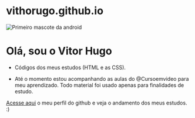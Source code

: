 # vithorugo.github.io
<link rel="shortcut icon" href="../Design/earth-svgrepo-com.svg" type="image/x-icon">
<img src="../Design/iconcartoonvitor.svg" alt="Primeiro mascote da android">
<h1>Olá, sou o Vitor Hugo</h1>

- Códigos dos meus estudos (HTML e as CSS).

- Até o momento estou acompanhando as aulas do @Cursoemvideo para meu aprendizado.
Todo material foi usado apenas para finalidades de estudo.

<a href="https://github.com/vithorugo">Acesse aqui</a> o meu perfil do github e veja o andamento dos meus estudos. :)
